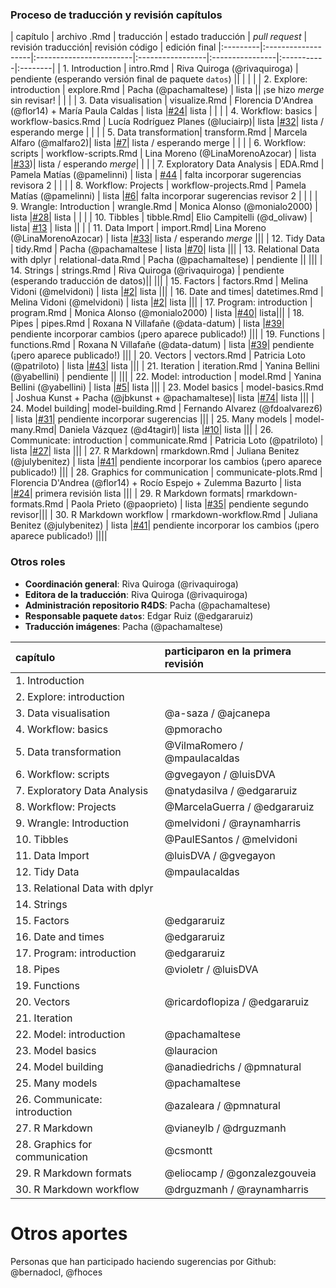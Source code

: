 ### Proceso de traducción y revisión capítulos

| capítulo | archivo .Rmd | traducción | estado traducción | _pull request_ | revisión traducción| revisión código | edición final
|:---------|:-------------------|:------------------------|:-----------------|:----------------|:-----------|:--------|
| 1. Introduction | intro.Rmd | Riva Quiroga (@rivaquiroga) | pendiente (esperando versión final de paquete `datos`) || | | |
| 2. Explore: introduction | explore.Rmd | Pacha (@pachamaltese) | lista || ¡se hizo _merge_ sin revisar! | | |
| 3. Data visualisation | visualize.Rmd | Florencia D'Andrea (@flor14) + María Paula Caldas | lista |[#24](https://github.com/cienciadedatos/r4ds/pull/24)| lista | | |
| 4. Workflow: basics | workflow-basics.Rmd | Lucía Rodríguez Planes (@luciairp)| lista |[#32](https://github.com/cienciadedatos/r4ds/pull/32)| lista / esperando merge | | |
| 5. Data transformation| transform.Rmd | Marcela Alfaro (@malfaro2)| lista |[#7](https://github.com/cienciadedatos/r4ds/pull/7)| lista / esperando merge | | |
| 6. Workflow: scripts | workflow-scripts.Rmd | Lina Moreno (@LinaMorenoAzocar) | lista |[#33](https://github.com/cienciadedatos/r4ds/pull/33))| lista / esperando _merge_| | |
| 7. Exploratory Data Analysis | EDA.Rmd | Pamela Matías (@pamelinni) | lista | [#44](https://github.com/cienciadedatos/r4ds/pull/44) | falta incorporar sugerencias revisora 2 | | |
| 8. Workflow: Projects | workflow-projects.Rmd | Pamela Matías (@pamelinni) | lista |[#6](https://github.com/cienciadedatos/r4ds/pull/6)| falta incorporar sugerencias revisor 2 | | |
| 9. Wrangle: Introduction | wrangle.Rmd | Monica Alonso (@monialo2000) | lista |[#28](https://github.com/cienciadedatos/r4ds/pull/28)| lista | | |
| 10. Tibbles | tibble.Rmd| Elio Campitelli (@d_olivaw) | lista| [#13](https://github.com/cienciadedatos/r4ds/pull/13) | lista || |
| 11. Data Import | import.Rmd| Lina Moreno (@LinaMorenoAzocar) | lista |[#33](https://github.com/cienciadedatos/r4ds/pull/33)| lista / esperando _merge_ |||
| 12. Tidy Data | tidy.Rmd | Pacha (@pachamaltese | lista |[#70](https://github.com/cienciadedatos/r4ds/pull/70)| lista |||
| 13. Relational Data with dplyr | relational-data.Rmd | Pacha (@pachamaltese) | pendiente || |||
| 14. Strings | strings.Rmd | Riva Quiroga (@rivaquiroga) | pendiente (esperando traducción de datos)|| |||
| 15. Factors | factors.Rmd | Melina Vidoni (@melvidoni) | lista |[#2](https://github.com/cienciadedatos/r4ds/pull/2)| lista |||
| 16. Date and times| datetimes.Rmd | Melina Vidoni (@melvidoni) | lista |[#2](https://github.com/cienciadedatos/r4ds/pull/2)| lista |||
| 17. Program: introduction | program.Rmd | Monica Alonso (@monialo2000) | lista |[#40](https://github.com/cienciadedatos/r4ds/pull/40)| lista|||
| 18. Pipes | pipes.Rmd | Roxana N Villafañe (@data-datum) | lista |[#39](https://github.com/cienciadedatos/r4ds/pull/39)| pendiente incorporar cambios (¡pero aparece publicado!) |||
| 19. Functions | functions.Rmd | Roxana N Villafañe (@data-datum) | lista |[#39](https://github.com/cienciadedatos/r4ds/pull/39)| pendiente (¡pero aparece publicado!) |||
| 20. Vectors | vectors.Rmd | Patricia Loto (@patriloto) | lista |[#43](https://github.com/cienciadedatos/r4ds/pull/43)| lista |||
| 21. Iteration | iteration.Rmd | Yanina Bellini (@yabellini) | pendiente || |||
| 22. Model: introduction | model.Rmd | Yanina Bellini (@yabellini) | lista |[#5](https://github.com/cienciadedatos/r4ds/pull/5)| lista |||
| 23. Model basics | model-basics.Rmd | Joshua Kunst + Pacha (@jbkunst + @pachamaltese)| lista |[#74](https://github.com/cienciadedatos/r4ds/pull/74)| lista |||
| 24. Model building| model-building.Rmd | Fernando Alvarez (@fdoalvarez6) | lista |[#31](https://github.com/cienciadedatos/r4ds/pull/31)| pendiente incorporar sugerencias |||
| 25. Many models | model-many.Rmd| Daniela Vázquez (@d4tagirl)| lista |[#10](https://github.com/cienciadedatos/r4ds/pull/10)| lista |||
| 26. Communicate: introduction | communicate.Rmd | Patricia Loto (@patriloto) | lista |[#27](https://github.com/cienciadedatos/r4ds/pull/27)| lista |||
| 27. R Markdown| rmarkdown.Rmd | Juliana Benitez (@julybenitez) | lista |[#41](https://github.com/cienciadedatos/r4ds/pull/41)| pendiente incorporar los cambios (¡pero aparece publicado!) |||
| 28. Graphics for communication | communicate-plots.Rmd | Florencia D'Andrea (@flor14) + Rocío Espejo + Zulemma Bazurto | lista |[#24](https://github.com/cienciadedatos/r4ds/pull/24)| primera revisión lista |||
| 29. R Markdown formats| rmarkdown-formats.Rmd | Paola Prieto (@paoprieto) | lista |[#35](https://github.com/cienciadedatos/r4ds/pull/35)| pendiente segundo revisor|||
| 30. R Markdown workflow | rmarkdown-workflow.Rmd | Juliana Benitez (@julybenitez) | lista |[#41](https://github.com/cienciadedatos/r4ds/pull/41)| pendiente incorporar los cambios (¡pero aparece publicado!) ||||

### Otros roles

- **Coordinación general**: Riva Quiroga (@rivaquiroga)
- **Editora de la traducción**: Riva Quiroga (@rivaquiroga)
- **Administración repositorio R4DS**: Pacha (@pachamaltese)
- **Responsable paquete `datos`**: Edgar Ruiz (@edgararuiz)
- **Traducción imágenes**: Pacha (@pachamaltese)


| capítulo | participaron en la primera revisión|
|:---------|:-------------------|
| 1. Introduction | |
| 2. Explore: introduction | |
| 3. Data visualisation |@a-saza / @ajcanepa|
| 4. Workflow: basics |@pmoracho|
| 5. Data transformation|@VilmaRomero / @mpaulacaldas|
| 6. Workflow: scripts |@gvegayon / @luisDVA|
| 7. Exploratory Data Analysis |@natydasilva / @edgararuiz|
| 8. Workflow: Projects |@MarcelaGuerra / @edgararuiz|
| 9. Wrangle: Introduction |@melvidoni / @raynamharris|
| 10. Tibbles |@PaulESantos / @melvidoni|
| 11. Data Import |@luisDVA / @gvegayon|
| 12. Tidy Data |@mpaulacaldas|
| 13. Relational Data with dplyr ||
| 14. Strings ||
| 15. Factors |@edgararuiz|
| 16. Date and times|@edgararuiz|
| 17. Program: introduction |@edgararuiz|
| 18. Pipes |@violetr / @luisDVA|
| 19. Functions ||
| 20. Vectors |@ricardoflopiza / @edgararuiz|
| 21. Iteration ||
| 22. Model: introduction |@pachamaltese|
| 23. Model basics |@lauracion|
| 24. Model building|@anadiedrichs / @pmnatural|
| 25. Many models |@pachamaltese|
| 26. Communicate: introduction |@azaleara / @pmnatural|
| 27. R Markdown |@vianeylb / @drguzmanh|
| 28. Graphics for communication |@csmontt|
| 29. R Markdown formats|@eliocamp / @gonzalezgouveia|
| 30. R Markdown workflow |@drguzmanh / @raynamharris||

# Otros aportes

Personas que han participado haciendo sugerencias por Github: @bernadocl, @fhoces

